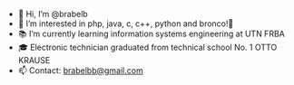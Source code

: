 - 👋 Hi, I’m @brabelb 
- 👀 I’m interested in php, java, c, c++, python and bronco!🤠
- 📚 I’m currently learning information systems engineering at UTN FRBA
- 🎓 Electronic technician graduated from technical school No. 1 OTTO KRAUSE
- 📫 Contact: brabelbb@gmail.com

<!---
brabelb/brabelb is a ✨ special ✨ repository because its `README.md` (this file) appears on your GitHub profile.
You can click the Preview link to take a look at your changes.
--->
